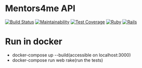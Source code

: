 # Mentors4me API
[![Build Status](https://travis-ci.org/gimmyxd/mentors4me-api.svg?branch=master)](https://travis-ci.org/gimmyxd/mentors4me-api) 
[![Maintainability](https://api.codeclimate.com/v1/badges/d1e3fa5ff55dc7ff3098/maintainability)](https://codeclimate.com/github/gimmyxd/mentors4me-api/maintainability) 
[![Test Coverage](https://api.codeclimate.com/v1/badges/d1e3fa5ff55dc7ff3098/test_coverage)](https://codeclimate.com/github/gimmyxd/mentors4me-api/test_coverage)
[![Ruby](https://img.shields.io/badge/-Ruby%202.6.3-red)](https://www.ruby-lang.org/en/news/2019/04/17/ruby-2-6-3-released/)
[![Rails](https://img.shields.io/badge/-Rails%206.0-red)](https://edgeguides.rubyonrails.org/6_0_release_notes.html)


# Run in docker
- docker-compose up --build(accessible on localhost:3000)
- docker-compose run web rake(run the tests)
